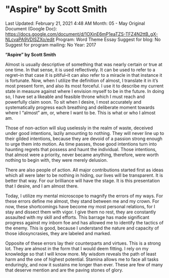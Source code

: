 # "Aspire" by Scott Smith

Last Updated: February 21, 2021 4:48 AM
Month: 05 - May
Original Document (Google Doc): https://docs.google.com/document/d/1OXinE6mP1eaTZS-TFZ4N2ttB_gX-NLcvaPA9VDlSZXo/edit
Program: Word Theme Essay
Suggest for blog: No
Suggest for program mailing: No
Year: 2017

**“Aspire” by Scott Smith**

Almost is usually descriptive of something that was nearly certain or true at one time. In that sense, it is used reflectively. It can be used to refer to a regret–in that case it is pitiful–it can also refer to a miracle in that instance it is fortunate. Now, when I utilize the definition of almost, I translate it in it’s most present form, and also its most forceful. I use it to describe my current state in measure against where I envision myself to be in the future. In doing so, I have set a likeable and feasible throne which I must reach and powerfully claim soon. To sit when I desire, I most accurately and systematically progress each breathing and deliberate moment towards where I “almost” am, or, where I want to be. This is what or who I almost am.

Those of non-action will slug uselessly in the realm of waste, deceived under good intentions, lazily amounting to nothing. They will never line up to their gilded intentions, because they are devoid of a passion strong enough to urge them into motion. As time passes, those good intentions turn into haunting regrets that possess and haunt the individual. Those intentions, that almost were a priority, never became anything, therefore, were worth nothing to begin with, they were merely delusion.

There are also people of action. All major contributions started first as ideas which all were later to be nothing in hiding, our lives will be transparent. It is better that way. For our brilliance will have the stage. It is this presentation that I desire, and I am almost there.

Today, I utilize my mental microscope to magnify the errors of my ways. For these errors define me almost, they stand between me and my crown. For now, these shortcomings have become my most personal relations, for I stay and dissect them with vigor. I give them no rest, they are constantly assaulted with my skill and efforts. This barrage has made significant progress against my inborn foe and has allowed me to identify the tactics of the enemy. This is good, because I understand the nature and capacity of those idiosyncrasies, they are labeled and marked.

Opposite of these errors lay their counterparts and virtues. This is a strong lot. They are almost in the form that I would deem fitting. I rely on my knowledge so that I will know more. My wisdom reveals the path of least harm and the one of highest potential. Stamina allows me to face all tasks enduringly, and now it sustains me longer than ever. These are few of many that deserve mention and are the paving stones of glory.